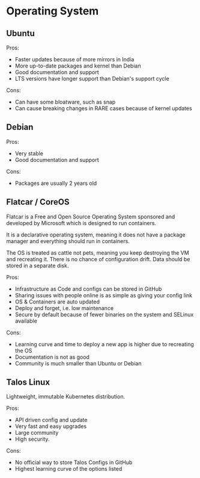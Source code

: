 # Operating System

## Ubuntu

Pros:

- Faster updates because of more mirrors in India
- More up-to-date packages and kernel than Debian
- Good documentation and support
- LTS versions have longer support than Debian's support cycle

Cons:

- Can have some bloatware, such as snap
- Can cause breaking changes in RARE cases because of kernel updates
 
## Debian

Pros:

- Very stable
- Good documentation and support

Cons:

- Packages are usually 2 years old
 
## Flatcar / CoreOS

Flatcar is a Free and Open Source Operating System sponsored and developed by Microsoft which is designed to run
containers.

It is a declarative operating system, meaning it does not have a package manager and everything should run in containers.

The OS is treated as cattle not pets, meaning you keep destroying the VM and recreating it. There is no chance of configuration drift.
Data should be stored in a separate disk.

Pros:

- Infrastructure as Code and configs can be stored in GitHub
- Sharing issues with people online is as simple as giving your config link
- OS & Containers are auto updated
- Deploy and forget, i.e. low maintenance
- Secure by default because of fewer binaries on the system and SELinux available

Cons:

- Learning curve and time to deploy a new app is higher due to recreating the OS
- Documentation is not as good
- Community is much smaller than Ubuntu or Debian

## Talos Linux

Lightweight, immutable Kubernetes distribution.

Pros:

- API driven config and update
- Very fast and easy upgrades
- Large community
- High security.

Cons:

- No official way to store Talos Configs in GitHub
- Highest learning curve of the options listed
